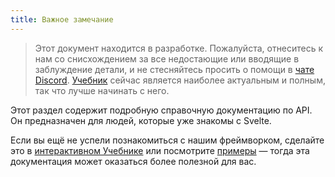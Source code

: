 ```yaml
---
title: Важное замечание
---
```


> Этот документ находится в разработке. Пожалуйста, отнеситесь к нам со cнисхождением за все недостающие или вводящие в заблуждение детали, и не стесняйтесь просить о помощи в [чате Discord](chat). [Учебник](tutorial) сейчас является наиболее актуальным и полным, так что лучше начинать с него.

Этот раздел содержит подробную справочную документацию по API. Он предназначен для людей, которые уже знакомы с Svelte.

Если вы ещё не успели познакомиться с нашим фреймворком, сделайте это в [интерактивном Учебнике](tutorial) или посмотрите [примеры](examples) — тогда эта документация может оказаться более полезной для вас.
